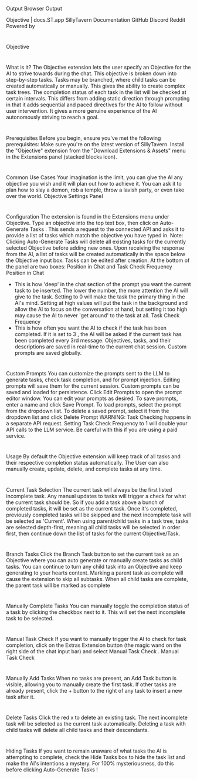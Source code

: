 Output Browser Output

                    
Objective | docs.ST.app
SillyTavern Documentation
GitHub
Discord
Reddit
Powered by
#
Objective
#
What is it?
The Objective extension lets the user specify an Objective for the AI to strive towards during the chat. This objective is broken down into step-by-step tasks. Tasks may be branched, where child tasks can be created automatically or manually. This gives the ability to create complex task trees. The completion status of each task in the list will be checked at certain intervals.
This differs from adding static direction through prompting in that it adds sequential and paced directives for the AI to follow without user intervention. It gives a more genuine experience of the AI autonomously striving to reach a goal.
#
Prerequisites
Before you begin, ensure you've met the following prerequisites:
Make sure you're on the latest version of SillyTavern.
Install the "Objective" extension from the "Download Extensions & Assets" menu in the Extensions panel (stacked blocks icon).
#
Common Use Cases
Your imagination is the limit, you can give the AI any objective you wish and it will plan out how to achieve it. You can ask it to plan how to slay a demon, rob a temple, throw a lavish party, or even take over the world.
Objective Settings Panel
#
Configuration
The extension is found in the Extensions menu under Objective.
Type an objective into the top text box, then click on
Auto-Generate Tasks
. This sends a request to the connected API and asks it to provide  a list of tasks which match the objective you have typed in.
Note: Clicking Auto-Generate Tasks will delete all existing tasks for the currently selected Objective before adding new ones.
Upon receiving the response from the AI, a list of tasks will be created automatically in the space below the Objective input box. Tasks can be edited after creation.
At the bottom of the panel are two boxes:
Position in Chat
and
Task Check Frequency
Position in Chat
- This is how 'deep' in the chat section of the prompt you want the current task to be inserted. The lower the number, the more attention the AI will give to the task. Setting to 0 will make the task the primary thing in the AI's mind. Setting at high values will put the task in the background and allow the AI to focus on the conversation at hand, but setting it too high may cause the AI to never 'get around' to the task at all.
Task Check Frequency
- This is how often you want the AI to check if the task has been completed. If it is set to
3
, the AI will be asked if the current task has been completed every 3rd message.
Objectives, tasks, and their descriptions are saved in real-time to the current chat session. Custom prompts are saved globally.
#
Custom Prompts
You can customize the prompts sent to the LLM to generate tasks, check task completion, and for prompt injection. Editing prompts will save them for the current session. Custom prompts can be saved and loaded for persistence.
Click Edit Prompts to open the prompt editor window. You can edit your prompts as desired.
To save prompts, enter a name and click Save Prompt.
To load prompts, select the prompt from the dropdown list.
To delete a saved prompt, select it from the dropdown list and click Delete Prompt
WARNING: Task Checking happens in a separate API request. Setting Task Check Frequency to 1 will double your API calls to the LLM service. Be careful with this if you are using a paid service.
#
Usage
By default the Objective extension will keep track of all tasks and their respective completion status automatically.
The User can also manually create, update, delete, and complete tasks at any time.
#
Current Task Selection
The current task will always be the first listed incomplete task. Any manual updates to tasks will trigger a check for what the current task should be. So if you add a task above a bunch of completed tasks, it will be set as the current task. Once it's completed, previously completed tasks will be skipped and the next incomplete task will be selected as 'Current'.
When using parent/child tasks in a task tree, tasks are selected depth-first, meaning all child tasks will be selected in order first, then continue down the list of tasks for the current Objective/Task.
#
Branch Tasks
Click the Branch Task button to set the current task as an Objective where you can auto generate or manually create tasks as child tasks. You can continue to turn any child task into an Objective and keep generating to your hearts content.
Marking a parent task as complete will cause the extension to skip all subtasks. When all child tasks are complete, the parent task will be marked as complete
#
Manually Complete Tasks
You can manually toggle the completion status of a task by
clicking the checkbox
next to it. This will set the next incomplete task to be selected.
#
Manual Task Check
If you want to manually trigger the AI to check for task completion, click on the Extras Extension button (the
magic wand
on the right side of the chat input bar) and select
Manual Task Check
.
Manual Task Check
#
Manually Add Tasks
When no tasks are present, an
Add Task
button is visible, allowing you to manually create the first task.
If other tasks are already present, click the
+
button to the right of any task to insert a new task after it.
#
Delete Tasks
Click the red
x
to delete an existing task. The next incomplete task will be selected as the current task automatically.
Deleting a task with child tasks will delete all child tasks and their descendants.
#
Hiding Tasks
If you want to remain unaware of what tasks the AI is attempting to complete, check the
Hide Tasks
box to hide the task list and make the AI's intentions a mystery. For 100% mysteriousness, do this before clicking
Auto-Generate Tasks
!